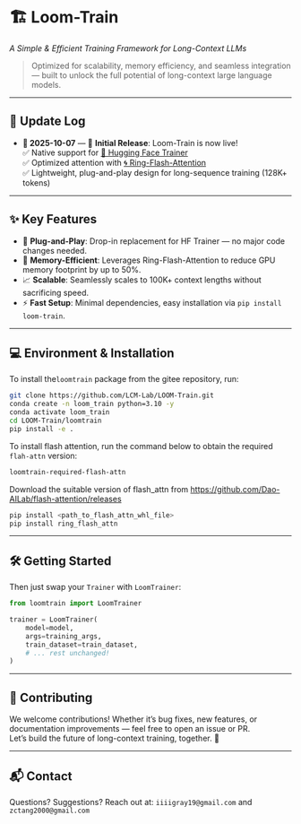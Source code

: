 # 🏗️ Loom-Train  
*A Simple & Efficient Training Framework for Long-Context LLMs*

> Optimized for scalability, memory efficiency, and seamless integration — built to unlock the full potential of long-context large language models.

---

## 📅 Update Log

- **📅 2025-10-07** — 🚀 **Initial Release**: Loom-Train is now live!  
  ✅ Native support for [🤗 Hugging Face Trainer](https://github.com/huggingface/transformers)  
  ✅ Optimized attention with [🌀 Ring-Flash-Attention](https://github.com/zhuzilin/ring-flash-attention)  
  ✅ Lightweight, plug-and-play design for long-sequence training (128K+ tokens)

---

## ✨ Key Features

- 🔧 **Plug-and-Play**: Drop-in replacement for HF Trainer — no major code changes needed.  
- 🚀 **Memory-Efficient**: Leverages Ring-Flash-Attention to reduce GPU memory footprint by up to 50%.  
- 📈 **Scalable**: Seamlessly scales to 100K+ context lengths without sacrificing speed.  
- ⚡ **Fast Setup**: Minimal dependencies, easy installation via `pip install loom-train`.

---

## 💻 Environment & Installation

To install the`loomtrain` package from the gitee repository, run:

```bash
git clone https://github.com/LCM-Lab/LOOM-Train.git
conda create -n loom_train python=3.10 -y
conda activate loom_train
cd LOOM-Train/loomtrain
pip install -e .
```
To install flash attention, run the command below to obtain the required `flah-attn` version:
```bash
loomtrain-required-flash-attn
```

Download the suitable version of flash_attn from https://github.com/Dao-AILab/flash-attention/releases
```bash
pip install <path_to_flash_attn_whl_file>
pip install ring_flash_attn
```

---

## 🛠️ Getting Started
Then just swap your `Trainer` with `LoomTrainer`:

```python
from loomtrain import LoomTrainer

trainer = LoomTrainer(
    model=model,
    args=training_args,
    train_dataset=train_dataset,
    # ... rest unchanged!
)
```

---

## 🤝 Contributing

We welcome contributions! Whether it’s bug fixes, new features, or documentation improvements — feel free to open an issue or PR.  
Let’s build the future of long-context training, together. 💪

---

## 📬 Contact

Questions? Suggestions? Reach out at: `iiiigray19@gmail.com` and `zctang2000@gmail.com`
